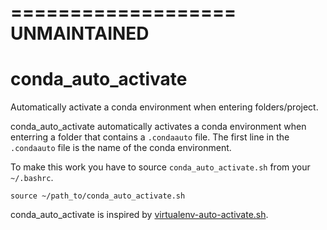 ===================
UNMAINTAINED
===================

conda_auto_activate
===================

Automatically activate a conda environment when entering folders/project.

conda_auto_activate automatically activates a conda environment when
enterring a folder that contains a `.condaauto` file.  The first line in the
`.condaauto` file is the name of the conda environment.

To make this work you have to source `conda_auto_activate.sh` from your
`~/.bashrc`.

```
source ~/path_to/conda_auto_activate.sh
```

conda_auto_activate is inspired by [virtualenv-auto-activate.sh](https://gist.github.com/garyjohnson/394c58e22a2adfa103e2).

